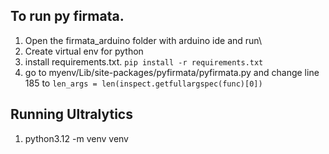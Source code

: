 ## To run py firmata.

1. Open the firmata_arduino folder with arduino ide and run\
2. Create virtual env for python
3. install requirements.txt. ```pip install -r requirements.txt```
4. go to myenv/Lib/site-packages/pyfirmata/pyfirmata.py and change line 185 to ```len_args = len(inspect.getfullargspec(func)[0])```

## Running Ultralytics
1. python3.12 -m venv venv
